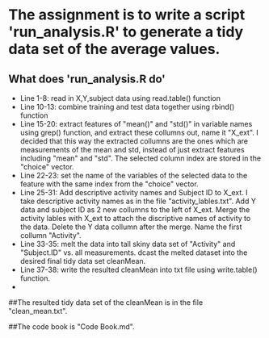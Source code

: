 The assignment is to write a script 'run_analysis.R' to generate a tidy data set of the average values. 
====================================================================================================================
## What does 'run_analysis.R do'
* Line 1-8: read in X,Y,subject data using read.table() function
* Line 10-13: combine training and test data together using rbind() function
* Line 15-20: extract features of "mean()" and "std()" in variable names using grep() function, and extract these collumns out, name it "X_ext". I decided that this way the extracted collumns are the ones which are measurements of the mean and std, instead of just extract features including "mean" and "std". The selected column index are stored in the "choice" vector.
* Line 22-23: set the name of the variables of the selected data to the feature with the same index from the "choice" vector.
* Line 25-31: Add descriptive activity names and Subject ID to X_ext. I take descriptive activity names as in the file "activity_lables.txt". Add Y data and subject ID as 2 new collumns to the left of X_ext. Merge the activity lables with X_ext to attach the discriptive names of activity to the data. Delete the Y data collumn after the merge. Name the first collumn "Activity".
* Line 33-35: melt the data into tall skiny data set of "Activity" and "Subject.ID" vs. all measurements. dcast the melted dataset into the desired final tidy data set cleanMean.
* Line 37-38: write the resulted cleanMean into txt file using write.table() function.
* 

##The resulted tidy data set of the cleanMean is in the file "clean_mean.txt".

##The code book is "Code Book.md".
